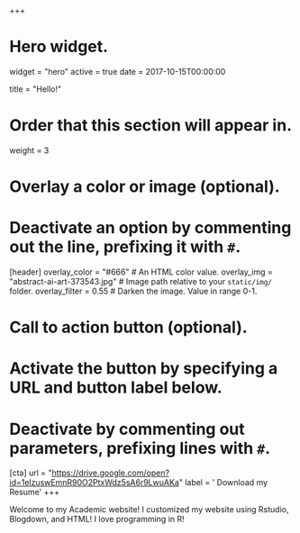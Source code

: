 +++
# Hero widget.
widget = "hero"
active = true
date = 2017-10-15T00:00:00

title = "Hello!"

# Order that this section will appear in.
weight = 3

# Overlay a color or image (optional).
#   Deactivate an option by commenting out the line, prefixing it with `#`.
[header]
  overlay_color = "#666"  # An HTML color value.
  overlay_img = "abstract-ai-art-373543.jpg"  # Image path relative to your `static/img/` folder.
  overlay_filter = 0.55  # Darken the image. Value in range 0-1.

# Call to action button (optional).
#   Activate the button by specifying a URL and button label below.
#   Deactivate by commenting out parameters, prefixing lines with `#`.
[cta]
  url = "https://drive.google.com/open?id=1elzuswEmnR90O2PtxWdz5sA6r9LwuAKa"
  label = '<i class="fa fa-download"></i> Download my Resume'
+++

Welcome to my Academic website! I customized my website using Rstudio, Blogdown, and HTML! I love programming in R!

